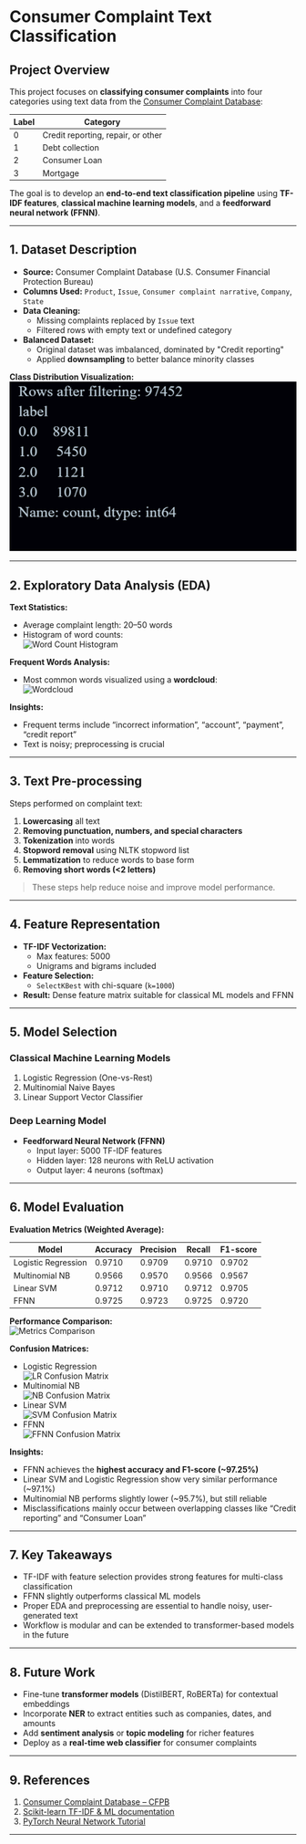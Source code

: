 # Consumer Complaint Text Classification

## **Project Overview**
This project focuses on **classifying consumer complaints** into four categories using text data from the [Consumer Complaint Database](https://catalog.data.gov/dataset/consumer-complaint-database):

| Label | Category |
|-------|----------|
| 0     | Credit reporting, repair, or other |
| 1     | Debt collection |
| 2     | Consumer Loan |
| 3     | Mortgage |

The goal is to develop an **end-to-end text classification pipeline** using **TF-IDF features**, **classical machine learning models**, and a **feedforward neural network (FFNN)**.

---

## **1. Dataset Description**
- **Source:** Consumer Complaint Database (U.S. Consumer Financial Protection Bureau)  
- **Columns Used:** `Product`, `Issue`, `Consumer complaint narrative`, `Company`, `State`  
- **Data Cleaning:**  
  - Missing complaints replaced by `Issue` text  
  - Filtered rows with empty text or undefined category  
- **Balanced Dataset:**  
  - Original dataset was imbalanced, dominated by "Credit reporting"  
  - Applied **downsampling** to better balance minority classes  

**Class Distribution Visualization:**  
![Class Distribution](class_distribution.png)

---

## **2. Exploratory Data Analysis (EDA)**
**Text Statistics:**  
- Average complaint length: 20–50 words  
- Histogram of word counts:  
![Word Count Histogram](images/word_count_histogram.png)  

**Frequent Words Analysis:**  
- Most common words visualized using a **wordcloud**:  
![Wordcloud](images/wordcloud.png)

**Insights:**  
- Frequent terms include “incorrect information”, “account”, “payment”, “credit report”  
- Text is noisy; preprocessing is crucial  

---

## **3. Text Pre-processing**
Steps performed on complaint text:

1. **Lowercasing** all text  
2. **Removing punctuation, numbers, and special characters**  
3. **Tokenization** into words  
4. **Stopword removal** using NLTK stopword list  
5. **Lemmatization** to reduce words to base form  
6. **Removing short words (<2 letters)**  

> These steps help reduce noise and improve model performance.

---

## **4. Feature Representation**
- **TF-IDF Vectorization:**  
  - Max features: 5000  
  - Unigrams and bigrams included  
- **Feature Selection:**  
  - `SelectKBest` with chi-square (`k=1000`)  
- **Result:** Dense feature matrix suitable for classical ML models and FFNN

---

## **5. Model Selection**
### **Classical Machine Learning Models**
1. Logistic Regression (One-vs-Rest)  
2. Multinomial Naive Bayes  
3. Linear Support Vector Classifier  

### **Deep Learning Model**
- **Feedforward Neural Network (FFNN)**  
  - Input layer: 5000 TF-IDF features  
  - Hidden layer: 128 neurons with ReLU activation  
  - Output layer: 4 neurons (softmax)  

---

## **6. Model Evaluation**
**Evaluation Metrics (Weighted Average):**  

| Model                 | Accuracy  | Precision | Recall   | F1-score |
|-----------------------|-----------|-----------|---------|----------|
| Logistic Regression   | 0.9710    | 0.9709    | 0.9710  | 0.9702   |
| Multinomial NB        | 0.9566    | 0.9570    | 0.9566  | 0.9567   |
| Linear SVM            | 0.9712    | 0.9710    | 0.9712  | 0.9705   |
| FFNN                  | 0.9725    | 0.9723    | 0.9725  | 0.9720   |

**Performance Comparison:**  
![Metrics Comparison](images/metrics_comparison.png)

**Confusion Matrices:**  
- Logistic Regression  
![LR Confusion Matrix](images/cm_lr.png)  
- Multinomial NB  
![NB Confusion Matrix](images/cm_nb.png)  
- Linear SVM  
![SVM Confusion Matrix](images/cm_svm.png)  
- FFNN  
![FFNN Confusion Matrix](images/cm_ffnn.png)

**Insights:**
- FFNN achieves the **highest accuracy and F1-score (~97.25%)**  
- Linear SVM and Logistic Regression show very similar performance (~97.1%)  
- Multinomial NB performs slightly lower (~95.7%), but still reliable  
- Misclassifications mainly occur between overlapping classes like “Credit reporting” and “Consumer Loan”  

---

## **7. Key Takeaways**
- TF-IDF with feature selection provides strong features for multi-class classification  
- FFNN slightly outperforms classical ML models  
- Proper EDA and preprocessing are essential to handle noisy, user-generated text  
- Workflow is modular and can be extended to transformer-based models in the future  

---

## **8. Future Work**
- Fine-tune **transformer models** (DistilBERT, RoBERTa) for contextual embeddings  
- Incorporate **NER** to extract entities such as companies, dates, and amounts  
- Add **sentiment analysis** or **topic modeling** for richer features  
- Deploy as a **real-time web classifier** for consumer complaints  

---

## **9. References**
1. [Consumer Complaint Database – CFPB](https://catalog.data.gov/dataset/consumer-complaint-database)  
2. [Scikit-learn TF-IDF & ML documentation](https://scikit-learn.org/stable/modules/feature_extraction.html)  
3. [PyTorch Neural Network Tutorial](https://pytorch.org/tutorials/beginner/blitz/neural_networks_tutorial.html)  

---

